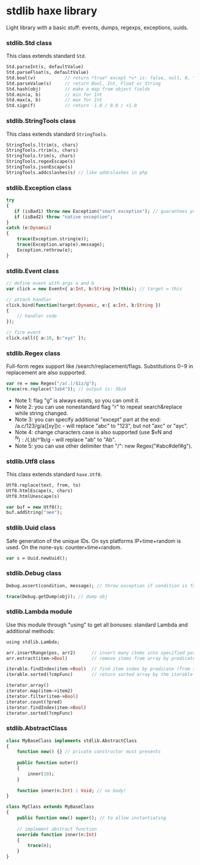 # stdlib haxe library #

Light library with a basic stuff: events, dumps, regexps, exceptions, uuids.

### stdlib.Std class ###
This class extends standard `Std`.
```haxe
Std.parseInt(s, defaultValue)
Std.parseFloat(s, defaultValue)
Std.bool(v)           // return *true* except *v* is: false, null, 0, "", "0", "false", "off", "null"
Std.parseValue(s)     // return Bool, Int, Float or String
Std.hash(obj)         // make a map from object fields
Std.min(a, b)         // min for Int
Std.max(a, b)         // max for Int
Std.sign(f)           // return -1.0 / 0.0 / +1.0
```

### stdlib.StringTools class ###
This class extends standard `StringTools`.
```haxe
StringTools.ltrim(s, chars)
StringTools.rtrim(s, chars)
StringTools.trim(s, chars)
StringTools.regexEscape(s)
StringTools.jsonEscape(s)
StringTools.addcslashes(s) // like addcslashes in php
```

### stdlib.Exception class ###
```haxe
try
{
   if (isBad1) throw new Exception("smart exception"); // guarantees you to have a call stack in the catch
   if (isBad2) throw "native exception";
}
catch (e:Dynamic)
{
	trace(Exception.string(e));
	trace(Exception.wrap(e).message);
	Exception.rethrow(e);
}
```

### stdlib.Event class ###
```haxe
// define event with args a and b
var click = new Event<{ a:Int, b:String }>(this); // target = this

// attach handler
click.bind(function(target:Dynamic, e:{ a:Int, b:String })
{
    // handler code
});

// fire event
click.call({ a:10, b:"xyz" });
```

### stdlib.Regex class ###
Full-form regex support like /search/replacement/flags. Substitutions $0-$9 in replacement are also supported.
```haxe
var re = new Regex("/a(.)/$1z/g");
trace(re.replace("3ab4")); // output is: 3bz4
```
 * Note 1: flag "g" is always exists, so you can omit it.
 * Note 2: you can use nonestandard flag "r" to repeat search&replace while string changed.
 * Note 3: you can specify additional "except" part at the end: /a.c/123/g/a([xy])c - will replace "abc" to "123", but not "axc" or "ayc".
 * Note 4: change characters case is also supported (use $vN and $^N): /(.)b/$^1b/g - will replace "ab" to "Ab".
 * Note 5: you can use other delimiter than "/": new Regex("#abc#def#g").

### stdlib.Utf8 class ###
This class extends standard `haxe.Utf8`.
```haxe
Utf8.replace(text, from, to)
Utf8.htmlEscape(s, chars)
Utf8.htmlUnescape(s)

var buf = new Utf8();
buf.addString("эюя");
```

### stdlib.Uuid class ###
Safe generation of the unique IDs. On sys platforms IP+time+random is used. On the none-sys: counter+time+random.
```haxe
var s = Uuid.newUuid();
```

### stdlib.Debug class ###
```haxe
Debug.assert(condition, message); // throw exception if condition is false

trace(Debug.getDump(obj)); // dump obj
```

### stdlib.Lambda module ###
Use this module through "using" to get all bonuses: standard Lambda and additional methods:
```haxe
using stdlib.Lambda;

arr.insertRange(pos, arr2)      // insert many items into specified position
arr.extract(item->Bool)         // remove items from array by predicate and return them

iterable.findIndex(item->Bool)  // find item index by predicate (from start)
iterable.sorted(?cmpFunc)       // return sorted array by the iterable (if `cmpFunc` is not specified then `Reflect.compare()` will be used)

iterator.array()
iterator.map(item->item2)
iterator.filter(item->Bool)
iterator.count(?pred)
iterator.findIndex(item->Bool)
iterator.sorted(?cmpFunc)
```

### stdlib.AbstractClass ###

```haxe
class MyBaseClass implements stdlib.AbstractClass
{
	function new() {} // private constructor must presents
	
	public function outer()
	{
		inner(10);
	}
	
	function inner(n:Int) : Void; // no body!
}

class MyClass extends MyBaseClass
{
	public function new() super(); // to allow instantiating
	
	// implement abstract function
	override function inner(n:Int)
	{
		trace(n); 
	}
}
```

